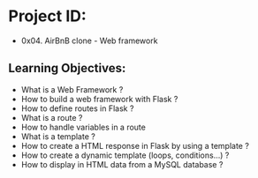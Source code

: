 # Project ID:
* 0x04. AirBnB clone - Web framework


## Learning Objectives:
* What is a Web Framework ?
* How to build a web framework with Flask ?
* How to define routes in Flask ?
* What is a route ?
* How to handle variables in a route
* What is a template ?
* How to create a HTML response in Flask by using a template ?
* How to create a dynamic template (loops, conditions…) ?
* How to display in HTML data from a MySQL database ?
